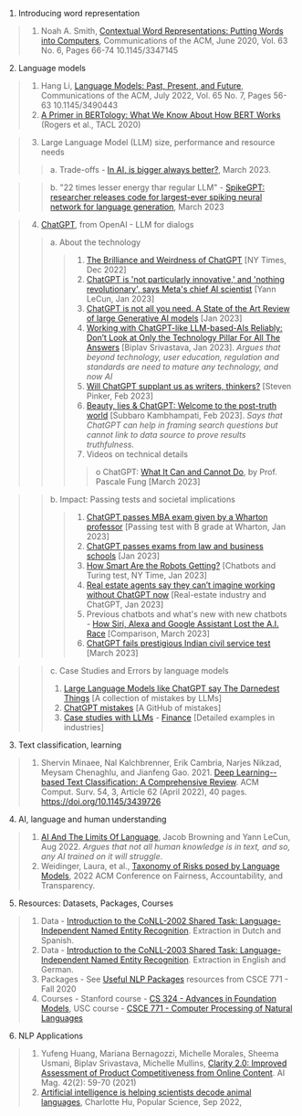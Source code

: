 1. Introducing word representation 
> 1. Noah A. Smith, [Contextual Word Representations: Putting Words into Computers](https://cacm.acm.org/magazines/2020/6/245162-contextual-word-representations/fulltext), Communications of the ACM, June 2020, Vol. 63 No. 6, Pages 66-74
10.1145/3347145 


2. Language models
> 1. Hang Li, [Language Models: Past, Present, and Future](https://cacm.acm.org/magazines/2022/7/262080-language-models/fulltext), Communications of the ACM, July 2022, Vol. 65 No. 7, Pages 56-63
10.1145/3490443
> 2. [A Primer in BERTology: What We Know About How BERT Works](https://aclanthology.org/2020.tacl-1.54) (Rogers et al., TACL 2020)

> 3. Large Language Model (LLM) size, performance and resource needs 
> > a. Trade-offs - [In AI, is bigger always better?](https://www.nature.com/articles/d41586-023-00641-w), March 2023.

> > b. "22 times lesser energy thar regular LLM"  - [SpikeGPT: researcher releases code for largest-ever spiking neural network for language generation](https://news.ucsc.edu/2023/03/eshraghian-spikegpt.html), March 2023

> 4. [ChatGPT](https://openai.com/blog/chatgpt/), from OpenAI - LLM for dialogs
> > a. About the technology
> > > 1. [The Brilliance and Weirdness of ChatGPT](https://www.nytimes.com/2022/12/05/technology/chatgpt-ai-twitter.html) [NY Times, Dec 2022]
> > > 2. [ChatGPT is 'not particularly innovative,' and 'nothing revolutionary', says Meta's chief AI scientist](https://www.zdnet.com/article/chatgpt-is-not-particularly-innovative-and-nothing-revolutionary-says-metas-chief-ai-scientist/) [Yann LeCun, Jan 2023]
> > > 3. [ChatGPT is not all you need. A State of the Art Review of large Generative AI models](https://arxiv.org/abs/2301.04655) [Jan 2023]
> > > 4. [Working with ChatGPT-like LLM-based-AIs Reliably: Don’t Look at Only the Technology Pillar For All The Answers](https://www.linkedin.com/pulse/working-chatgpt-like-llm-based-ais-reliably-dont-look-srivastava/) [Biplav Srivastava, Jan 2023]. _Argues that beyond technology, user education, regulation and standards are need to mature any technology, and now AI_
> > > 5. [Will ChatGPT supplant us as writers, thinkers?](https://news.harvard.edu/gazette/story/2023/02/will-chatgpt-replace-human-writers-pinker-weighs-in/) [Steven Pinker, Feb 2023]
> > > 6. [Beauty, lies & ChatGPT: Welcome to the post-truth world](https://thehill.com/opinion/technology/3861182-beauty-lies-chatgpt-welcome-to-the-post-truth-world/) [Subbaro Kambhampati, Feb 2023]. _Says that ChatGPT can help in framing search questions but cannot link to data source to prove results truthfulness._
> > > 7. Videos on technical details
> > > > o ChatGPT: [What It Can and Cannot Do](https://www.youtube.com/watch?v=ORoTJZcLXek), by Prof. Pascale Fung [March 2023]

> > b. Impact: Passing tests and societal implications
> > > 1. [ChatGPT passes MBA exam given by a Wharton professor](https://www.nbcnews.com/tech/tech-news/chatgpt-passes-mba-exam-wharton-professor-rcna67036) [Passing test with B grade at Wharton, Jan 2023]
> > > 2. [ChatGPT passes exams from law and business schools](https://www.cnn.com/2023/01/26/tech/chatgpt-passes-exams/index.html) [Jan 2023]
> > > 3.  [How Smart Are the Robots Getting?](https://www.nytimes.com/2023/01/20/technology/chatbots-turing-test.html) [Chatbots and Turing test, NY Time, Jan 2023]
> > > 4. [Real estate agents say they can’t imagine working without ChatGPT now](https://www.cnn.com/2023/01/28/tech/chatgpt-real-estate/index.html)  [Real-estate industry and ChatGPT, Jan 2023]
> > > 5. Previous chatbots and what's new with new chatbots - [How Siri, Alexa and Google Assistant Lost the A.I. Race](https://www.nytimes.com/2023/03/15/technology/siri-alexa-google-assistant-artificial-intelligence.html) [Comparison, March 2023]
> > > 6. [ChatGPT fails prestigious Indian civil service test](https://www.globalgovernmentforum.com/chatgpt-fails-prestigious-indian-civil-service-test-us-works-to-streamline-citizen-experience-policy-delivery-news-in-brief/) [March 2023]

> > c. Case Studies and Errors by language models
> > 1. [Large Language Models like ChatGPT say The Darnedest Things](https://garymarcus.substack.com/p/large-language-models-like-chatgpt) [A collection of mistakes by LLMs]
> > 2. [ChatGPT mistakes](https://github.com/giuven95/chatgpt-failure) [A GitHub of mistakes]
> > 3. [Case studies with LLMs](https://github.com/ai4society/LLM-CaseStudies) - [Finance](https://github.com/ai4society/LLM-CaseStudies/tree/main/Finance)  [Detailed examples in industries]

3. Text classification, learning
> 1. Shervin Minaee, Nal Kalchbrenner, Erik Cambria, Narjes Nikzad, Meysam Chenaghlu, and Jianfeng Gao. 2021. [Deep Learning--based Text Classification: A Comprehensive Review](https://dl.acm.org/doi/abs/10.1145/3439726). ACM Comput. Surv. 54, 3, Article 62 (April 2022), 40 pages. https://doi.org/10.1145/3439726

4. AI, language and human understanding
> 1. [AI And The Limits Of Language](https://www.noemamag.com/ai-and-the-limits-of-language/),  Jacob Browning and Yann LeCun, Aug 2022. _Argues that not all human knowledge is in text, and so, any AI trained on it will struggle_.
> 2. Weidinger, Laura, et al., [Taxonomy of Risks posed by Language Models](https://dl.acm.org/doi/10.1145/3531146.3533088), 2022 ACM Conference on Fairness, Accountability, and Transparency.

5. Resources: Datasets, Packages, Courses
> 1. Data - [Introduction to the CoNLL-2002 Shared Task: Language-Independent Named Entity Recognition](https://aclanthology.org/W02-2024/). Extraction in Dutch and Spanish.
> 2. Data - [Introduction to the CoNLL-2003 Shared Task: Language-Independent Named Entity Recognition](https://paperswithcode.com/dataset/conll-2003). Extraction in English and German.
> 3. Packages - See [Useful NLP Packages](https://github.com/biplav-s/course-nl/blob/8f0bb9e50db6706595e6d5ca38c39d31e9bfc77b/resources/UsefulNLPPackages.md) resources from CSCE 771 - Fall 2020
> 4. Courses - Stanford course - [CS 324 - Advances in Foundation Models](https://stanford-cs324.github.io/winter2023/syllabus/), USC course - [CSCE 771 - Computer Processing of Natural Languages](https://sites.google.com/site/biplavsrivastava/teaching/csce-771-computer-processing-of-natural-language)

6. NLP Applications
> 1. Yufeng Huang, Mariana Bernagozzi, Michelle Morales, Sheema Usmani, Biplav Srivastava, Michelle Mullins, [Clarity 2.0: Improved Assessment of Product Competitiveness from Online Content](https://ojs.aaai.org/index.php/aimagazine/article/view/15100). AI Mag. 42(2): 59-70 (2021)
> 2. [Artificial intelligence is helping scientists decode animal languages](https://www.popsci.com/technology/artificial-intelligence-animal-language/), Charlotte Hu, Popular Science, Sep 2022, 

